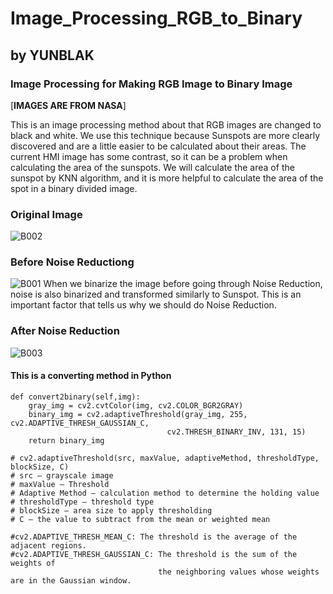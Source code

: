 # Image_Processing_RGB_to_Binary
## by YUNBLAK
### Image Processing for Making RGB Image to Binary Image

[**IMAGES ARE FROM NASA**]

This is an image processing method about that RGB images are changed to black and white. We use this technique because Sunspots are more clearly discovered and are a little easier to be calculated about their areas. The current HMI image has some contrast, so it can be a problem when calculating the area of the sunspots. We will calculate the area of the sunspot by KNN algorithm, and it is more helpful to calculate the area of the spot in a binary divided image.

### Original Image
![B002](https://user-images.githubusercontent.com/87653966/127762718-1305beb3-c8a4-4415-82b4-05b2831cc946.png)

### Before Noise Reductiong
![B001](https://user-images.githubusercontent.com/87653966/127762724-a1d69f03-f4c7-4ebd-b2c1-8f0e2dc0b929.png)
When we binarize the image before going through Noise Reduction, noise is also binarized and transformed similarly to Sunspot. This is an important factor that tells us why we should do Noise Reduction.

### After Noise Reduction
![B003](https://user-images.githubusercontent.com/87653966/127762722-dcaf38cc-5d8a-4c2b-b04a-4b3323b765bf.png)

#### This is a converting method in Python
    def convert2binary(self,img):
        gray_img = cv2.cvtColor(img, cv2.COLOR_BGR2GRAY)
        binary_img = cv2.adaptiveThreshold(gray_img, 255, cv2.ADAPTIVE_THRESH_GAUSSIAN_C,
                                       cv2.THRESH_BINARY_INV, 131, 15)
        return binary_img 
    
    # cv2.adaptiveThreshold(src, maxValue, adaptiveMethod, thresholdType, blockSize, C)
    # src – grayscale image
    # maxValue – Threshold
    # Adaptive Method – calculation method to determine the holding value
    # thresholdType – threshold type
    # blockSize – area size to apply thresholding
    # C – the value to subtract from the mean or weighted mean
    
    #cv2.ADAPTIVE_THRESH_MEAN_C: The threshold is the average of the adjacent regions.
    #cv2.ADAPTIVE_THRESH_GAUSSIAN_C: The threshold is the sum of the weights of 
                                     the neighboring values whose weights are in the Gaussian window.
    
